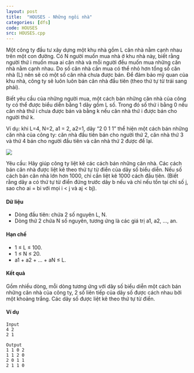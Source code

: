```yaml
---
layout: post
title:  "HOUSES - Những ngôi nhà"
categories: [dfs]
code: HOUSES
src: HOUSES.cpp
---
```


Một công ty đầu tư xây dựng một khu nhà gồm L căn nhà nằm cạnh nhau trên một con đường. Có N người muốn mua nhà ở khu nhà này, biết rằng người thứ i muốn mua ai căn nhà và mỗi người đều muốn mua những căn nhà nằm cạnh nhau. Do số căn nhà cần mua có thể nhỏ hơn tổng số căn nhà (L) nên sẽ có một số căn nhà chưa được bán. Để đảm bảo mỹ quan của khu nhà, công ty sẽ luôn luôn bán căn nhà đầu tiên (theo thứ tự từ trái sang phải).

Biết yêu cầu của những người mua, một cách bán những căn nhà của công ty có thể được biểu diễn bằng 1 dãy gồm L số. Trong đó số thứ i bằng 0 nếu căn nhà thứ i chưa được bán và bằng k nếu căn nhà thứ i được bán cho người thứ k.

Ví dụ: khi L=4, N=2, a1 = 2, a2\=1, dãy “2 0 1 1” thể hiện một cách bán những căn nhà của công ty: căn nhà đầu tiên bán cho người thứ 2, căn nhà thứ 3 và thứ 4 bán cho người đầu tiên và căn nhà thứ 2 được để lại.

![](http://vn.spoj.com/VO09/content/Houses.jpg)

Yêu cầu: Hãy giúp công ty liệt kê các cách bán những căn nhà. Các cách bán căn nhà được liệt kê theo thứ tự từ điển của dãy số biểu diễn. Nếu số cách bán căn nhà lớn hơn 1000, chỉ cần liệt kê 1000 cách đầu tiên. (Biết rằng dãy a có thứ tự từ điển đứng trước dãy b nếu và chỉ nếu tồn tại chỉ số j, sao cho ai = bi với mọi i < j và aj < bj).

#### Dữ liệu

+ Dòng đầu tiên: chứa 2 số nguyên L, N.
+ Dòng thứ 2 chứa N số nguyên, tương ứng là các giá trị a1, a2, …, an.

#### Hạn chế

+ 1 ≤ L ≤ 100.
+ 1 ≤ N ≤ 20.
+ a1 + a2 + ... + aN ≤ L.

#### Kết quả

Gồm nhiều dòng, mỗi dòng tương ứng với dãy số biểu diễn một cách bán những căn nhà của công ty, 2 số liên tiếp của dãy số được cách nhau bởi một khoảng trắng. Các dãy số được liệt kê theo thứ tự từ điển.

#### Ví dụ

```
Input
4 2
2 1

Output
1 1 0 2
1 1 2 0
2 0 1 1
2 1 1 0
```

<!--more-->


